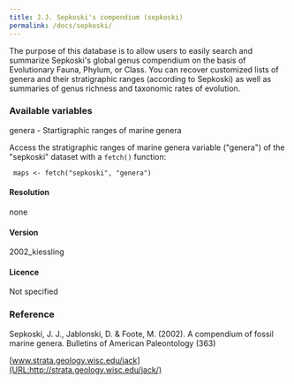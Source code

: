 ```yaml
---
title: J.J. Sepkoski's compendium (sepkoski)
permalink: /docs/sepkoski/
---
```

The purpose of this database is to allow users to easily search and summarize Sepkoski's global genus compendium on the basis of Evolutionary Fauna, Phylum, or Class. You can recover customized lists of genera and their stratigraphic ranges (according to Sepkoski) as well as summaries of genus richness and taxonomic rates of evolution. 

### Available variables 

genera - Startigraphic ranges of marine genera

Access the stratigraphic ranges of marine genera variable ("genera") of the "sepkoski" dataset with a `fetch()` function:

```{r}
 maps <- fetch("sepkoski", "genera")

```

#### Resolution 

none

#### Version

2002_kiessling

#### Licence

Not specified 


### Reference

Sepkoski, J. J., Jablonski, D. & Foote, M. (2002). A compendium of fossil marine genera. Bulletins of American Paleontology (363)

[www.strata.geology.wisc.edu/jack](URL:http://strata.geology.wisc.edu/jack/)







